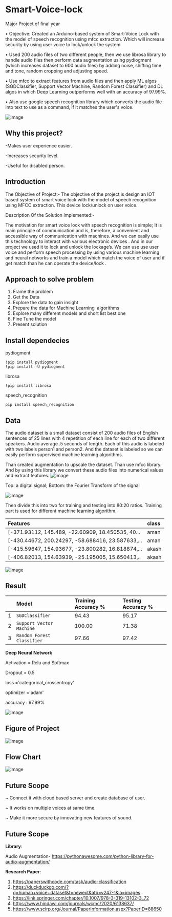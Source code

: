 
# Smart-Voice-lock

Major Project of final year

•	Objective: Created an Arduino-based system of Smart-Voice Lock with the model of speech recognition using mfcc extraction. Which will increase security by using user voice to lock/unlock the system.

•	Used 200 audio files of two different people, then we use librosa library to handle audio files then perform data augmentation using pydiogment (which increases dataset to 600 audio files) by adding noise, shifting time and tone, random cropping and adjusting speed.

•	Use mfcc to extract features from audio files and then apply ML algos (SGDClassifier, Support Vector Machine, Random Forest Classifier) and DL algos in which Deep Learning outperforms well with an accuracy of 97.99%.

•	Also use google speech recognition library which converts the audio file into text to use as a command, if it matches the user's voice. 

![image](https://user-images.githubusercontent.com/62400307/125265558-94d03b80-e322-11eb-93f1-aaa53414d0c9.png)


## Why this project?
-Makes user experience easier.

-Increases security level.

-Useful for disabled person.

## Introduction
The Objective of  Project:-
The objective of the project is design an IOT based system of smart voice lock with the model of speech recognition using MFCC extraction. This device lock/unlock on user voice.

Description Of the Solution Implemented:-

The motivation for smart voice lock with speech recognition is simple; It is main principle of communication and is, therefore, a convenient and accessible way of communication with machines.
And we can easily use this technology  to interact with various electronic devices . And in our project we used it to lock and unlock the lockage’s. We can use use user voice and perform speech processing by using various machine learning and neural networks and train a model which match the voice of user and if get match than he can operate the device/lock . 


## Approach to solve problem 
1. Frame the problem
2. Get the Data
3. Explore the data to gain insight
4. Prepare the data for Machine Learning  algorithms 
5. Explore many different models and short list best one
6. Fine Tune the model
7. Present solution

## Install dependecies
pydiogment 
```
!pip install pydiogment
!pip install -U pydiogment
```
librosa
```
!pip install librosa
```
speech_recognition
```
pip install speech_recognition
```

## Data
The audio dataset is a small dataset consist of 200 audio files of English sentences of 25 lines with 4 repetition of each line for each of two different speakers. Audio average .5 seconds of length. Each of this audio is labeled with two labels person1 and person2. And the dataset is labeled so we can easily perform supervised machine learning algorithms.

Than created augmentation to upscale the dataset. Than use mfcc library. And by using this library we convert these audio files into numerical values and extract features.
![image](https://miro.medium.com/max/996/1*H_lcPB14mWwXrbN_ibIeGw.jpeg)

Top: a digital signal; Bottom: the Fourier Transform of the signal

![image](https://user-images.githubusercontent.com/62400307/141345273-cb6e9ab5-34f5-4a3a-8d57-23489b146e46.png)


Then divide this into two for training and testing into 80:20 ratios. Training part is used for different machine learning algorithm.

| Features |class |
| :-------- |:-------- |
| [-371.93112, 145.489, -22.60909, 18.450535, 40...|aman|
| [-430.44672, 200.24297, -58.688416, 23.587633,...|aman|
| [-415.59647, 154.93677, -23.800282, 16.818874,... |akash|
| [-406.82013, 154.63939, -25.195005, 15.650413,.. |akash|

![image](https://www.dovepress.com/cr_data/article_fulltext/s250000/250334/img/IJGM_A_250334_O_F0001g.jpg)

## Result

|    |**Model** | **Training Accuracy %**    | **Testing Accuracy %**             |
| :- | :-------- | :------- | :------------------------- |
| 1| `SGDClassifier` | 94.43 |   95.17|
| 2|`Support Vector Machine` |  100.00 |  71.38 |
| 3|`Random Forest Classifier` |  	97.66 |  97.42 |

**Deep Neural Network**

Activation = Relu and Softmax

Dropout = 0.5

loss ='categorical_crossentropy'

optimizer ='adam'
   
accuracy : 97.99%

![image](https://user-images.githubusercontent.com/62400307/141344755-cb4e24cb-bbe8-444a-979e-11de1a9d88ee.png)


## Figure of Project 

![image](https://user-images.githubusercontent.com/62400307/141345017-e2da15f3-2d90-4fcd-85e7-916764baf37c.png)


## Flow Chart

![image](https://user-images.githubusercontent.com/62400307/141344913-4831b0c3-4e56-4252-b7a4-aa5ba013d65c.png)

## Future Scope
~ Connect it with cloud based server and create database of user.

~ It works on multiple voices at same time.

~ Make it more secure by innovating new features of sound.

## Future Scope
**Library**:

 Audio Augmentation- https://pythonawesome.com/python-library-for-audio-augmentation/


**Research Paper**:
 1. https://paperswithcode.com/task/audio-classification
 2. https://duckduckgo.com/?q=human+voice+dataset&t=newext&atb=v247-1&ia=images
 3. https://link.springer.com/chapter/10.1007/978-3-319-13102-3_72
 4. https://www.hindawi.com/journals/wcmc/2020/6138637/
 5. https://www.scirp.org/Journal/PaperInformation.aspx?PaperID=88650



